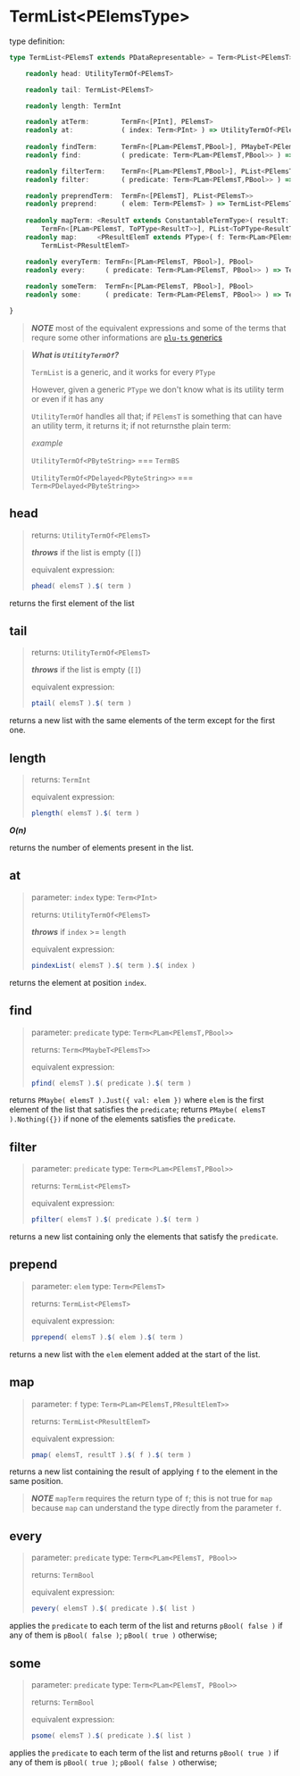 # TermList&lt;PElemsType&gt;

type definition:
```ts
type TermList<PElemsT extends PDataRepresentable> = Term<PList<PElemsT>> & {

    readonly head: UtilityTermOf<PElemsT>

    readonly tail: TermList<PElemsT>

    readonly length: TermInt

    readonly atTerm:        TermFn<[PInt], PElemsT>
    readonly at:            ( index: Term<PInt> ) => UtilityTermOf<PElemsT> 
    
    readonly findTerm:      TermFn<[PLam<PElemsT,PBool>], PMaybeT<PElemsT>>
    readonly find:          ( predicate: Term<PLam<PElemsT,PBool>> ) => Term<PMaybeT<PElemsT>>

    readonly filterTerm:    TermFn<[PLam<PElemsT,PBool>], PList<PElemsT>>
    readonly filter:        ( predicate: Term<PLam<PElemsT,PBool>> ) => TermList<PElemsT>

    readonly preprendTerm:  TermFn<[PElemsT], PList<PElemsT>>
    readonly preprend:      ( elem: Term<PElemsT> ) => TermList<PElemsT>
    
    readonly mapTerm: <ResultT extends ConstantableTermType>( resultT: ResultT ) =>
        TermFn<[PLam<PElemsT, ToPType<ResultT>>], PList<ToPType<ResultT>>>
    readonly map:     <PResultElemT extends PType>( f: Term<PLam<PElemsT,PResultElemT>> ) => 
        TermList<PResultElemT>

    readonly everyTerm: TermFn<[PLam<PElemsT, PBool>], PBool>
    readonly every:     ( predicate: Term<PLam<PElemsT, PBool>> ) => TermBool
    
    readonly someTerm:  TermFn<[PLam<PElemsT, PBool>], PBool>
    readonly some:      ( predicate: Term<PLam<PElemsT, PBool>> ) => TermBool

}
```

> **_NOTE_** most of the equivalent expressions and some of the terms that requre some other informations are [`plu-ts` generics](../../language/values/polymonrphic_types.md#plu-ts-level-generics)

> **_What is `UtilityTermOf`?_**
>
> `TermList` is a generic, and it works for every `PType`
>
> However, given a generic `PType` we don't know what is its utility term or even if it has any
>
> `UtilityTermOf` handles all that; if `PElemsT` is something that can have an utility term, it returns it; if not returnsthe plain term:
>
> _example_
>
> `UtilityTermOf<PByteString>` === `TermBS`
>
> `UtilityTermOf<PDelayed<PByteString>>` === `Term<PDelayed<PByteString>>`

## head

> returns: `UtilityTermOf<PElemsT>`
>
> **_throws_** if the list is empty (`[]`)
> 
> equivalent expression:
> ```ts
> phead( elemsT ).$( term )
> ```

returns the first element of the list

## tail

> returns: `UtilityTermOf<PElemsT>`
>
> **_throws_** if the list is empty (`[]`)
> 
> equivalent expression:
> ```ts
> ptail( elemsT ).$( term )
> ```

returns a new list with the same elements of the term except for the first one.

## length

> returns: `TermInt`
>
> equivalent expression:
> ```ts
> plength( elemsT ).$( term )
> ```

**_O(n)_**

returns the number of elements present in the list.

## at

> parameter: `index` type: `Term<PInt>`
> 
> returns: `UtilityTermOf<PElemsT>`
>
> **_throws_** if `index` >= `length`
> 
> equivalent expression:
> ```ts
> pindexList( elemsT ).$( term ).$( index )
> ```

returns the element at position `index`.

## find

> parameter: `predicate` type: `Term<PLam<PElemsT,PBool>>`
>
> returns: `Term<PMaybeT<PElemsT>>`
>
> equivalent expression:
> ```ts
> pfind( elemsT ).$( predicate ).$( term )
> ```

returns `PMaybe( elemsT ).Just({ val: elem })` where `elem` is the first element of the list that satisfies the `predicate`;
returns `PMaybe( elemsT ).Nothing({})` if none of the elements satisfies the `predicate`.

## filter

> parameter: `predicate` type: `Term<PLam<PElemsT,PBool>>`
>
> returns: `TermList<PElemsT>`
>
> equivalent expression:
> ```ts
> pfilter( elemsT ).$( predicate ).$( term )
> ```

returns a new list containing only the elements that satisfy the `predicate`.

## prepend

> parameter: `elem` type: `Term<PElemsT>`
>
> returns: `TermList<PElemsT>`
>
> equivalent expression:
> ```ts
> pprepend( elemsT ).$( elem ).$( term )
> ```

returns a new list with the `elem` element added at the start of the list.

## map

> parameter: `f` type: `Term<PLam<PElemsT,PResultElemT>>`
>
> returns: `TermList<PResultElemT>`
>
> equivalent expression:
> ```ts
> pmap( elemsT, resultT ).$( f ).$( term )
> ```

returns a new list containing the result of applying `f` to the element in the same position.

> **_NOTE_** `mapTerm` requires the return type of `f`; this is not true for `map` because `map` can understand the type directly from the parameter `f`.


## every

> parameter: `predicate` type: `Term<PLam<PElemsT, PBool>>`
>
> returns: `TermBool`
>
> equivalent expression:
> ```ts
> pevery( elemsT ).$( predicate ).$( list )
> ```

applies the `predicate` to each term of the list and returns `pBool( false )` if any of them is `pBool( false )`; `pBool( true )` otherwise;


## some

> parameter: `predicate` type: `Term<PLam<PElemsT, PBool>>`
>
> returns: `TermBool`
>
> equivalent expression:
> ```ts
> psome( elemsT ).$( predicate ).$( list )
> ```

applies the `predicate` to each term of the list and returns `pBool( true )` if any of them is `pBool( true )`; `pBool( false )` otherwise;